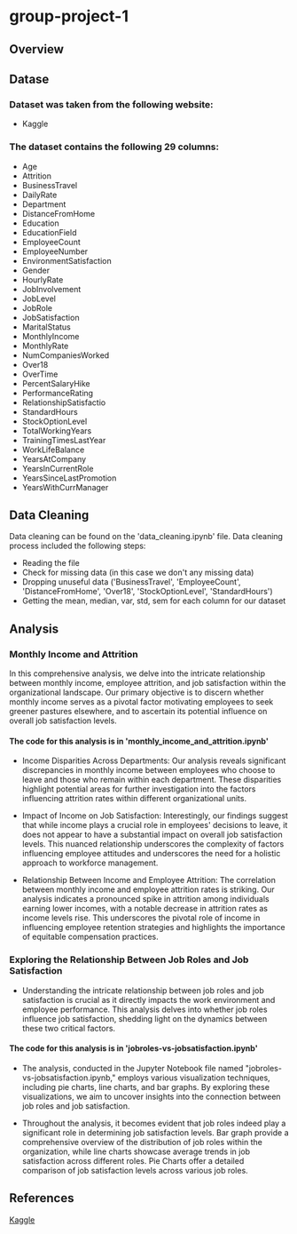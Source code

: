 # group-project-1

## Overview

## Datase
### Dataset was taken from the following website:
- Kaggle

### The dataset contains the following 29 columns:
- Age
- Attrition
- BusinessTravel
- DailyRate
- Department
- DistanceFromHome
- Education
- EducationField
- EmployeeCount
- EmployeeNumber
- EnvironmentSatisfaction
- Gender
- HourlyRate
- JobInvolvement
- JobLevel
- JobRole
- JobSatisfaction
- MaritalStatus
- MonthlyIncome
- MonthlyRate
- NumCompaniesWorked
- Over18
- OverTime
- PercentSalaryHike
- PerformanceRating
- RelationshipSatisfactio
- StandardHours
- StockOptionLevel
- TotalWorkingYears
- TrainingTimesLastYear
- WorkLifeBalance
- YearsAtCompany     
- YearsInCurrentRole 
- YearsSinceLastPromotion
- YearsWithCurrManager

## Data Cleaning
Data cleaning can be found on the 'data_cleaning.ipynb' file. 
Data cleaning process included the following steps:
- Reading the file
- Check for missing data (in this case we don't any missing data)
- Dropping unuseful data ('BusinessTravel', 'EmployeeCount', 'DistanceFromHome', 'Over18', 'StockOptionLevel', 'StandardHours')
- Getting the mean, median, var, std, sem for each column for our dataset

## Analysis

### Monthly Income and Attrition
In this comprehensive analysis, we delve into the intricate relationship between monthly income, employee attrition, and job satisfaction within the organizational landscape. Our primary objective is to discern whether monthly income serves as a pivotal factor motivating employees to seek greener pastures elsewhere, and to ascertain its potential influence on overall job satisfaction levels.

#### The code for this analysis is in 'monthly_income_and_attrition.ipynb' 

- Income Disparities Across Departments: Our analysis reveals significant discrepancies in monthly income between employees who choose to leave and those who remain within each department. These disparities highlight potential areas for further investigation into the factors influencing attrition rates within different organizational units.

- Impact of Income on Job Satisfaction: Interestingly, our findings suggest that while income plays a crucial role in employees' decisions to leave, it does not appear to have a substantial impact on overall job satisfaction levels. This nuanced relationship underscores the complexity of factors influencing employee attitudes and underscores the need for a holistic approach to workforce management.

- Relationship Between Income and Employee Attrition: The correlation between monthly income and employee attrition rates is striking. Our analysis indicates a pronounced spike in attrition among individuals earning lower incomes, with a notable decrease in attrition rates as income levels rise. This underscores the pivotal role of income in influencing employee retention strategies and highlights the importance of equitable compensation practices.


### Exploring the Relationship Between Job Roles and Job Satisfaction

 - Understanding the intricate relationship between job roles and job satisfaction is crucial as it directly impacts the work environment and employee performance. This analysis delves into whether job roles influence job satisfaction, shedding light on the dynamics between these two critical factors.
 
#### The code for this analysis is in 'jobroles-vs-jobsatisfaction.ipynb' 

  - The analysis, conducted in the Jupyter Notebook file named "jobroles-vs-jobsatisfaction.ipynb," employs various visualization techniques, including pie charts, line charts, and bar graphs. By exploring these visualizations, we aim to uncover insights into the connection between job roles and job satisfaction.

  - Throughout the analysis, it becomes evident that job roles indeed play a significant role in determining job satisfaction levels. Bar graph provide a comprehensive overview of the distribution of job roles within the organization, while line charts showcase average trends in job satisfaction across different roles. Pie Charts offer a detailed comparison of job satisfaction levels across various job roles.


## References 
[Kaggle](https://www.kaggle.com/datasets/rishikeshkonapure/hr-analytics-prediction/data)